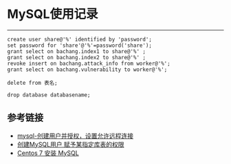 # MySQL使用记录
***
```
create user share@'%' identified by 'password';
set password for 'share'@'%'=password('share');
grant select on bachang.index1 to share@'%' ;
grant select on bachang.index2 to share@'%' ;
revoke insert on bachang.attack_info from worker@'%';
grant select on bachang.vulnerability to worker@'%';

delete from 表名;

drop database databasename;
```

## 参考链接
- [mysql-创建用户并授权，设置允许远程连接](https://www.cnblogs.com/gpdm/p/6492449.html)
- [创建MySQL用户 赋予某指定库表的权限](https://www.cnblogs.com/wuyifu/p/7580494.html)
- [Centos 7 安装 MySQL](https://www.jianshu.com/p/7cccdaa2d177)
